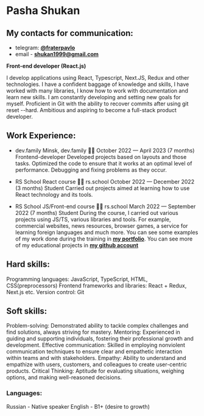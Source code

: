 # Pasha Shukan

## My contacts for communication:
* telegram: **[@fraterpavlo](https://t.me/fraterpavlo)** 
* email - **shukan1999@gmail.com**

**Front-end developer (React.js)**

I develop applications using React, Typescript, Next.JS, Redux and other technologies. I have a confident baggage of knowledge and skills, I have worked with many libraries, I know how to work with documentation and learn new skills. I am constantly developing and setting new goals for myself. Proficient in Git with the ability to recover commits after using git reset --hard. Ambitious and aspiring to become a full-stack product developer.

## Work Experience:

* dev.family
 Minsk, dev.family 👨‍💻
 October 2022 — April 2023 (7 months)
 Frontend-developer
 Developed projects based on layouts and those tasks. Optimized the code to ensure that it works at an optimal level of performance. Debugging and fixing problems as they occur.

* RS School React course 👨‍🎓
  rs.school
  October 2022 — December 2022 (3 months)
  Student
  Carried out projects aimed at learning how to use React technology and its tools.

* RS School JS/Front-end course 👨‍🎓
  rs.school
  March 2022 — September 2022 (7 months)
  Student
  During the course, I carried out various projects using JS/TS, various libraries and tools. For example, commercial websites, news resources, browser games, a service for learning foreign languages and much more. You can see some examples of my work done during the training in **[my portfolio](fraterpavlo.github.io/my-portfolio/)**. You can see more of my educational projects in **[my github account](https://github.com/fraterpavlo)**



## Hard skills:
Programming languages: JavaScript, TypeScript, HTML, CSS(preprocessors)
Frontend frameworks and libraries: React + Redux, Next.js etc.
Version control: Git

## Soft skills:
Problem-solving: Demonstrated ability to tackle complex challenges and find solutions, always striving for mastery.
Mentoring: Experienced in guiding and supporting individuals, fostering their professional growth and development.
Effective communication: Skilled in employing nonviolent communication techniques to ensure clear and empathetic interaction within teams and with stakeholders.
Empathy: Ability to understand and empathize with users, customers, and colleagues to create user-centric products.
Critical Thinking: Aptitude for evaluating situations, weighing options, and making well-reasoned decisions.

### Languages:
Russian 󠁧󠁢󠁥- Native speaker
English - B1+ (desire to growth)
